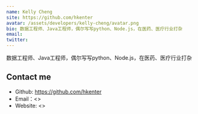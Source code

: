 ```yaml
---
name: Kelly Cheng
site: https://github.com/hkenter
avatar: /assets/developers/kelly-cheng/avatar.png
bio: 数据工程师、Java工程师，偶尔写写python、Node.js，在医药、医疗行业打杂
email: 
twitter: 
---
```


数据工程师、Java工程师，偶尔写写python、Node.js，在医药、医疗行业打杂

## Contact me

- Github: <https://github.com/hkenter>
- Email：<>
- Website: <>
